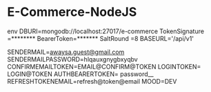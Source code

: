 # E-Commerce-NodeJS
env
DBURI=mongodb://localhost:27017/e-commerce
TokenSignature =********
BearerToken=*******
SaltRound =8
BASEURL='/api/v1'

SENDERMAIL=awaysa.guest@gmail.com
SENDERMAILPASSWORD=hlqauxgnygbxyqbv
CONFIRMEMAILTOKEN=EMAIL@CONFIRM@TOKEN
LOGINTOKEN= LOGIN@TOKEN
AUTHBEARERTOKEN= password__
REFRESHTOKENEMAIL=refresh@token@email
MOOD=DEV
